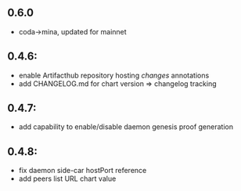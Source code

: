 0.6.0
------
- coda->mina, updated for mainnet

0.4.6:
------
- enable Artifacthub repository hosting *changes* annotations
- add CHANGELOG.md for chart version => changelog tracking

0.4.7:
------
- add capability to enable/disable daemon genesis proof generation

0.4.8:
------
- fix daemon side-car hostPort reference
- add peers list URL chart value


